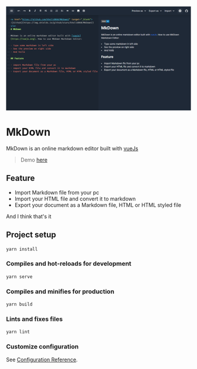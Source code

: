 ![image](./public/image.png)

# MkDown

MkDown is an online markdown editor built with [vueJs](https://vuejs.org)

> Demo [here](https://mkdown.vercel.app)


## Feature

- Import Markdown file from your pc
- Import your HTML file and convert it to markdown
- Export your document as a Markdown file, HTML or HTML styled file

And I think that's it

## Project setup
```
yarn install
```

### Compiles and hot-reloads for development
```
yarn serve
```

### Compiles and minifies for production
```
yarn build
```

### Lints and fixes files
```
yarn lint
```

### Customize configuration
See [Configuration Reference](https://cli.vuejs.org/config/).
